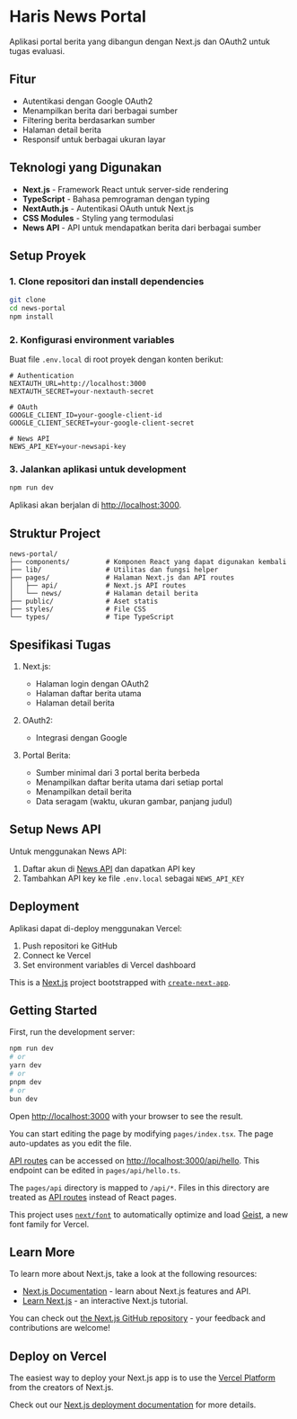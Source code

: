 # Haris News Portal

Aplikasi portal berita yang dibangun dengan Next.js dan OAuth2 untuk tugas evaluasi.

## Fitur

- Autentikasi dengan Google OAuth2
- Menampilkan berita dari berbagai sumber
- Filtering berita berdasarkan sumber
- Halaman detail berita
- Responsif untuk berbagai ukuran layar

## Teknologi yang Digunakan

- **Next.js** - Framework React untuk server-side rendering
- **TypeScript** - Bahasa pemrograman dengan typing
- **NextAuth.js** - Autentikasi OAuth untuk Next.js
- **CSS Modules** - Styling yang termodulasi
- **News API** - API untuk mendapatkan berita dari berbagai sumber

## Setup Proyek

### 1. Clone repositori dan install dependencies

```bash
git clone 
cd news-portal
npm install
```

### 2. Konfigurasi environment variables

Buat file `.env.local` di root proyek dengan konten berikut:

```
# Authentication
NEXTAUTH_URL=http://localhost:3000
NEXTAUTH_SECRET=your-nextauth-secret

# OAuth
GOOGLE_CLIENT_ID=your-google-client-id
GOOGLE_CLIENT_SECRET=your-google-client-secret

# News API
NEWS_API_KEY=your-newsapi-key
```

### 3. Jalankan aplikasi untuk development

```bash
npm run dev
```

Aplikasi akan berjalan di [http://localhost:3000](http://localhost:3000).

## Struktur Project

```
news-portal/
├── components/         # Komponen React yang dapat digunakan kembali
├── lib/                # Utilitas dan fungsi helper
├── pages/              # Halaman Next.js dan API routes
│   ├── api/            # Next.js API routes
│   └── news/           # Halaman detail berita
├── public/             # Aset statis
├── styles/             # File CSS
└── types/              # Tipe TypeScript
```

## Spesifikasi Tugas

1. Next.js:
   - Halaman login dengan OAuth2
   - Halaman daftar berita utama
   - Halaman detail berita

2. OAuth2:
   - Integrasi dengan Google

3. Portal Berita:
   - Sumber minimal dari 3 portal berita berbeda
   - Menampilkan daftar berita utama dari setiap portal
   - Menampilkan detail berita
   - Data seragam (waktu, ukuran gambar, panjang judul)

## Setup News API

Untuk menggunakan News API:

1. Daftar akun di [News API](https://newsapi.org/) dan dapatkan API key
2. Tambahkan API key ke file `.env.local` sebagai `NEWS_API_KEY`

## Deployment

Aplikasi dapat di-deploy menggunakan Vercel:

1. Push repositori ke GitHub
2. Connect ke Vercel
3. Set environment variables di Vercel dashboard



This is a [Next.js](https://nextjs.org) project bootstrapped with [`create-next-app`](https://nextjs.org/docs/pages/api-reference/create-next-app).

## Getting Started

First, run the development server:

```bash
npm run dev
# or
yarn dev
# or
pnpm dev
# or
bun dev
```

Open [http://localhost:3000](http://localhost:3000) with your browser to see the result.

You can start editing the page by modifying `pages/index.tsx`. The page auto-updates as you edit the file.

[API routes](https://nextjs.org/docs/pages/building-your-application/routing/api-routes) can be accessed on [http://localhost:3000/api/hello](http://localhost:3000/api/hello). This endpoint can be edited in `pages/api/hello.ts`.

The `pages/api` directory is mapped to `/api/*`. Files in this directory are treated as [API routes](https://nextjs.org/docs/pages/building-your-application/routing/api-routes) instead of React pages.

This project uses [`next/font`](https://nextjs.org/docs/pages/building-your-application/optimizing/fonts) to automatically optimize and load [Geist](https://vercel.com/font), a new font family for Vercel.

## Learn More

To learn more about Next.js, take a look at the following resources:

- [Next.js Documentation](https://nextjs.org/docs) - learn about Next.js features and API.
- [Learn Next.js](https://nextjs.org/learn-pages-router) - an interactive Next.js tutorial.

You can check out [the Next.js GitHub repository](https://github.com/vercel/next.js) - your feedback and contributions are welcome!

## Deploy on Vercel

The easiest way to deploy your Next.js app is to use the [Vercel Platform](https://vercel.com/new?utm_medium=default-template&filter=next.js&utm_source=create-next-app&utm_campaign=create-next-app-readme) from the creators of Next.js.

Check out our [Next.js deployment documentation](https://nextjs.org/docs/pages/building-your-application/deploying) for more details.
